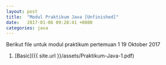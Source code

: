 ```yaml
---
layout: post
title:  "Modul Praktikum Java [Unfinished]"
date:   2017-01-06 09:28:41 +0800
categories: java
---
```

Berikut file untuk modul praktikum pertemuan 1 19 Oktober 2017

1. [Basic]({{ site.url }}/assets/Praktikum-Java-1.pdf) 
